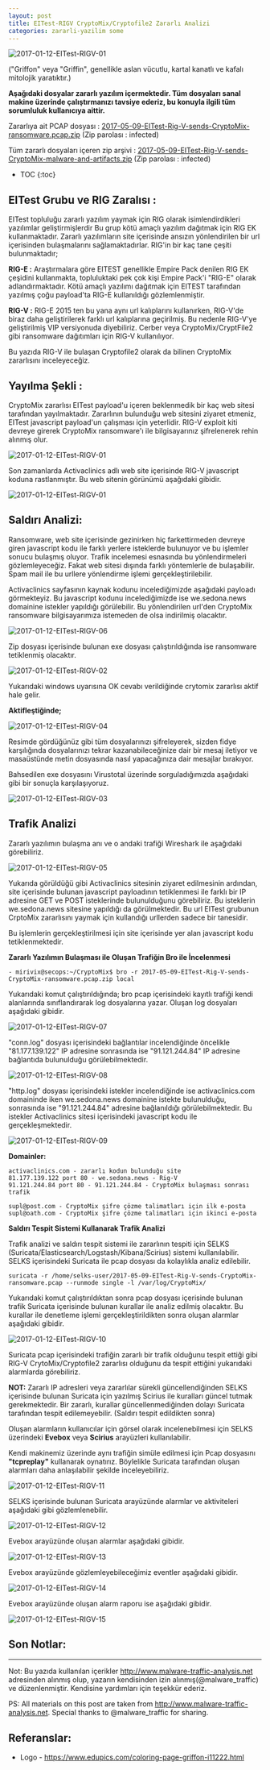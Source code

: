 ```yaml
---
layout: post
title: EITest-RIGV CryptoMix/Cryptofile2 Zararlı Analizi
categories: zararli-yazilim some
---
```


![2017-01-12-EITest-RIGV-01](/../post_images/2017-05-12-rigv-crytomix/logo.jpg)

("Griffon" veya "Griffin", genellikle aslan vücutlu, kartal kanatlı ve kafalı mitolojik yaratıktır.)

**Aşağıdaki dosyalar zararlı yazılım içermektedir. Tüm dosyaları sanal makine üzerinde çalıştırmanızı tavsiye ederiz, bu konuyla ilgili tüm sorumluluk kullanıcıya aittir.**

Zararlıya ait PCAP dosyası : [2017-05-09-EITest-Rig-V-sends-CryptoMix-ransomware.pcap.zip](http://www.malware-traffic-analysis.net/2017/01/12/2017-01-12-EITest-Rig-V-sends-CryptoMix-ransomware.pcap.zip) (Zip parolası : infected)

Tüm zararlı dosyaları içeren zip arşivi : [2017-05-09-EITest-Rig-V-sends-CryptoMix-malware-and-artifacts.zip](http://www.malware-traffic-analysis.net/2017/01/12/2017-01-12-EITest-Rig-V-sends-CryptoMix-malware-and-artifacts.zip) (Zip parolası : infected)

* TOC
{:toc}


## EITest Grubu ve RIG Zaralısı :

EITest topluluğu zararlı yazılım yaymak için RIG olarak isimlendirdikleri yazılımlar geliştirmişlerdir Bu grup kötü amaçlı yazılım dağıtmak için RIG EK kullanmaktadır. Zararlı yazılımların site içerisinde ansızın yönlendirilen bir url içerisinden bulaşmalarını sağlamaktadırlar. RIG'in bir kaç tane çeşiti bulunmaktadır;

**RIG-E :** Araştırmalara  göre EITEST genellikle Empire Pack denilen RIG EK çeşidini kullanmakta, topluluktaki pek çok kişi Empire Pack'i "RIG-E" olarak adlandırmaktadır. Kötü amaçlı yazılımı dağıtmak için EITEST tarafından yazılmış çoğu payload'ta RIG-E kullanıldığı gözlemlenmiştir.

**RIG-V :** RIG-E 2015 ten bu yana aynı url kalıplarını kullanırken, RIG-V'de biraz daha geliştirilerek farklı url kalıplarına geçirilmiş. Bu nedenle RIG-V'ye geliştirilmiş VIP versiyonuda diyebiliriz. Cerber veya CryptoMix/CryptFile2  gibi ransomware dağıtımları için RIG-V kullanılıyor.

Bu yazıda RIG-V ile bulaşan Cryptofile2 olarak da bilinen CryptoMix zararlısını inceleyeceğiz.

## Yayılma Şekli :

CryptoMix zararlısı EITest payload'u içeren beklenmedik bir kaç web sitesi tarafından yayılmaktadır. Zararlının bulunduğu web sitesini ziyaret etmeniz, EITest javascript payload'un çalışması için yeterlidir. RIG-V exploit kiti devreye girerek CryptoMix ransomware'ı ile bilgisayarınız şifrelenerek rehin alınmış olur.


![2017-01-12-EITest-RIGV-01](/../post_images/2017-05-12-rigv-crytomix/RigV-Crytomix-yayilma-sekli.png)

Son zamanlarda Activaclinics adlı web site içerisinde RIG-V javascript koduna rastlanmıştır. Bu web sitenin görünümü aşağıdaki gibidir.

![2017-01-12-EITest-RIGV-01](/../post_images/2017-05-12-rigv-crytomix/rigv-cryptomix01.png)

## Saldırı Analizi:

Ransomware, web site içerisinde gezinirken hiç farkettirmeden devreye giren javascript kodu ile farklı yerlere  isteklerde bulunuyor ve bu işlemler sonucu bulaşmış oluyor. Trafik incelemesi esnasında bu yönlendirmeleri gözlemleyeceğiz. Fakat web sitesi dışında farklı yöntemlerle de bulaşabilir. Spam mail ile bu urllere yönlendirme işlemi gerçekleştirilebilir.

Activaclinics sayfasının kaynak kodunu incelediğimizde aşağıdaki payloadı görmekteyiz. Bu javascript kodunu incelediğimizde ise we.sedona.news domainine istekler yapıldığı görülebilir. Bu yönlendirilen url'den CryptoMix ransomware bilgisayarımıza istemeden de olsa indirilmiş olacaktır.

![2017-01-12-EITest-RIGV-06](/../post_images/2017-05-12-rigv-crytomix/rigv-cryptomix06.png)

Zip dosyası içerisinde bulunan exe dosyası çalıştırıldığında ise ransomware tetiklenmiş olacaktır.

![2017-01-12-EITest-RIGV-02](/../post_images/2017-05-12-rigv-crytomix/rigv-cryptomix02.png)

Yukarıdaki windows uyarısına OK cevabı verildiğinde crytomix zararlısı aktif hale gelir.

**Aktifleştiğinde;**

![2017-01-12-EITest-RIGV-04](/../post_images/2017-05-12-rigv-crytomix/rigv-cryptomix04.png)

Resimde gördüğünüz gibi tüm dosyalarınızı şifreleyerek, sizden fidye karşılığında dosyalarınızı tekrar kazanabileceğinize dair bir mesaj iletiyor ve masaüstünde metin dosyasında nasıl yapacağınıza dair mesajlar bırakıyor.

Bahsedilen exe dosyasını Virustotal üzerinde sorguladığımızda aşağıdaki gibi bir sonuçla karşılaşıyoruz.

![2017-01-12-EITest-RIGV-03](/../post_images/2017-05-12-rigv-crytomix/rigv-cryptomix03.png)

## Trafik Analizi

Zararlı yazılımın bulaşma anı ve o andaki trafiği Wireshark ile aşağıdaki görebiliriz. 

![2017-01-12-EITest-RIGV-05](/../post_images/2017-05-12-rigv-crytomix/rigv-cryptomix05.png)

Yukarıda görüldüğü gibi Activaclinics sitesinin ziyaret edilmesinin ardından, site içerisinde bulunan javascript payloadının tetiklenmesi ile farklı bir IP adresine GET ve POST isteklerinde bulunulduğunu görebiliriz. Bu isteklerin we.sedona.news sitesine yapıldığı da görülmektedir. Bu url EITest grubunun CrptoMix zararlısını yaymak için kullandığı urllerden sadece bir tanesidir.

Bu işlemlerin gerçekleştirilmesi için site içerisinde yer alan javascript kodu tetiklenmektedir.

**Zararlı Yazılımın Bulaşması ile Oluşan Trafiğin Bro ile İncelenmesi**

    - mirivix@secops:~/CryptoMix$ bro -r 2017-05-09-EITest-Rig-V-sends-CryptoMix-ransomware.pcap.zip local

Yukarıdaki komut çalıştırıldığında; bro pcap içerisindeki kayıtlı trafiği kendi alanlarında sınıflandırarak log dosyalarına yazar. Oluşan log dosyaları aşağıdaki gibidir.

![2017-01-12-EITest-RIGV-07](/../post_images/2017-05-12-rigv-crytomix/rigv-cryptomix07.png)

"conn.log" dosyası içerisindeki bağlantılar incelendiğinde öncelikle "81.177.139.122" IP adresine sonrasında ise "91.121.244.84" IP adresine bağlantıda bulunulduğu görülebilmektedir.

![2017-01-12-EITest-RIGV-08](/../post_images/2017-05-12-rigv-crytomix/rigv-cryptomix08.png)

"http.log" dosyası içerisindeki istekler incelendiğinde ise activaclinics.com domaininde iken we.sedona.news domainine istekte bulunulduğu, sonrasında ise "91.121.244.84" adresine bağlanıldığı görülebilmektedir. Bu istekler Activaclinics sitesi içerisindeki javascript kodu ile gerçekleşmektedir.

![2017-01-12-EITest-RIGV-09](/../post_images/2017-05-12-rigv-crytomix/rigv-cryptomix09.png)

**Domainler:**

    activaclinics.com - zararlı kodun bulunduğu site
    81.177.139.122 port 80 - we.sedona.news - Rig-V
    91.121.244.84 port 80 - 91.121.244.84 - CryptoMix bulaşması sonrası trafik

    supl@post.com - CryptoMix şifre çözme talimatları için ilk e-posta
    supl@oath.com - CryptoMix şifre çözme talimatları için ikinci e-posta


**Saldırı Tespit Sistemi Kullanarak Trafik Analizi**

Trafik analizi ve saldırı tespit sistemi ile zararlının tespiti için SELKS (Suricata/Elasticsearch/Logstash/Kibana/Scirius) sistemi kullanılabilir. SELKS içerisindeki Suricata ile pcap dosyası da kolaylıkla analiz edilebilir.

```
suricata -r /home/selks-user/2017-05-09-EITest-Rig-V-sends-CryptoMix-ransomware.pcap --runmode single -l /var/log/CryptoMix/
```

Yukarıdaki komut çalıştırıldıktan sonra pcap dosyası içerisinde bulunan trafik Suricata içerisinde bulunan kurallar ile analiz edilmiş olacaktır. Bu kurallar ile denetleme işlemi gerçekleştirildikten sonra oluşan alarmlar aşağıdaki gibidir.

![2017-01-12-EITest-RIGV-10](/../post_images/2017-05-12-rigv-crytomix/rigv-cryptomix10.png)

Suricata pcap içerisindeki trafiğin zararlı bir trafik olduğunu tespit ettiği gibi RIG-V CrytoMix/Cryptofile2 zararlısı olduğunu da tespit ettiğini yukarıdaki alarmlarda görebiliriz.

**NOT:** Zararlı IP adresleri veya zararlılar sürekli güncellendiğinden SELKS içerisinde bulunan Suricata için yazılmış Scirius ile kuralları güncel tutmak gerekmektedir. Bir zararlı, kurallar güncellenmediğinden dolayı Suricata tarafından tespit edilemeyebilir. (Saldırı tespit edildikten sonra)


Oluşan alarmların kullanıcılar için görsel olarak incelenebilmesi için SELKS üzerindeki **Evebox** veya **Scirius** arayüzleri kullanılabilir. 

Kendi makinemiz üzerinde aynı trafiğin simüle edilmesi için Pcap dosyasını **"tcpreplay"** kullanarak oynatırız. Böylelikle Suricata tarafından oluşan alarmları daha anlaşılabilir şekilde inceleyebiliriz.

![2017-01-12-EITest-RIGV-11](/../post_images/2017-05-12-rigv-crytomix/rigv-cryptomix11.png)

SELKS içerisinde bulunan Suricata arayüzünde alarmlar ve aktiviteleri aşağıdaki gibi gözlemlenebilir.

![2017-01-12-EITest-RIGV-12](/../post_images/2017-05-12-rigv-crytomix/rigv-cryptomix12.png)

Evebox arayüzünde oluşan alarmlar aşağıdaki gibidir.

![2017-01-12-EITest-RIGV-13](/../post_images/2017-05-12-rigv-crytomix/rigv-cryptomix13.png)

Evebox arayüzünde gözlemleyebileceğimiz eventler aşağıdaki gibidir.

![2017-01-12-EITest-RIGV-14](/../post_images/2017-05-12-rigv-crytomix/rigv-cryptomix14.png)

Evebox arayüzünde oluşan alarm raporu ise aşağıdaki gibidir.

![2017-01-12-EITest-RIGV-15](/../post_images/2017-05-12-rigv-crytomix/rigv-cryptomix15.png)

## Son Notlar:
-------------------------------------------------------

Not: Bu yazıda kullanılan içerikler http://www.malware-traffic-analysis.net adresinden alınmış olup, yazarın kendisinden izin alınmış(@malware_traffic) ve düzenlenmiştir. Kendisine yardımları için teşekkür ederiz.

PS: All materials on this post are taken from http://www.malware-traffic-analysis.net. Special thanks to @malware_traffic for sharing.

## Referanslar:

- Logo - https://www.edupics.com/coloring-page-griffon-i11222.html
